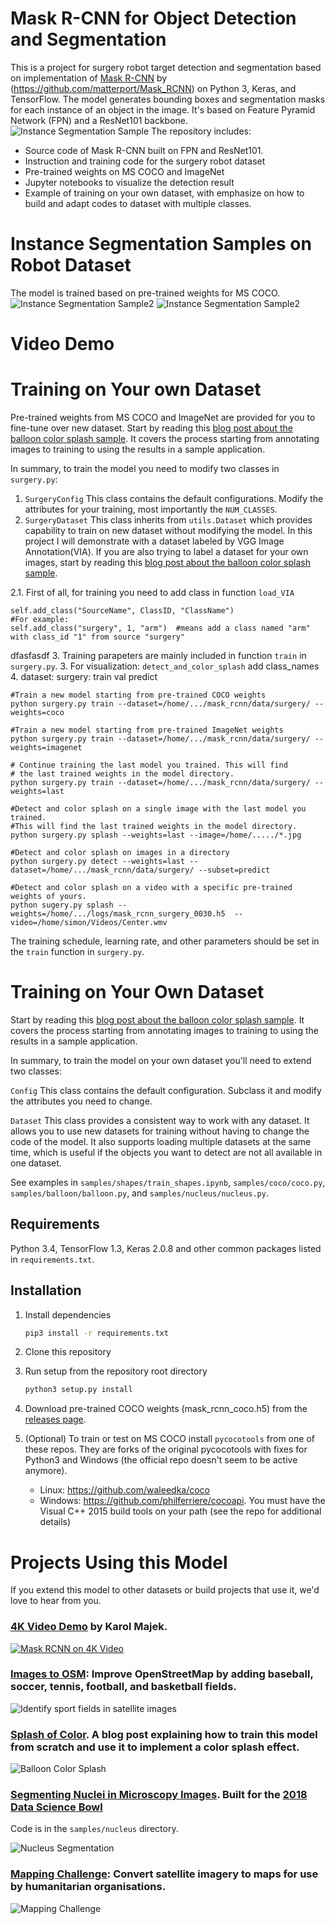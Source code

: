 # Mask R-CNN for Object Detection and Segmentation

This is a project for surgery robot target detection and segmentation based on implementation of [Mask R-CNN](https://arxiv.org/abs/1703.06870) by (https://github.com/matterport/Mask_RCNN) on Python 3, Keras, and TensorFlow. The model generates bounding boxes and segmentation masks for each instance of an object in the image. It's based on Feature Pyramid Network (FPN) and a ResNet101 backbone. 
![Instance Segmentation Sample](assets/center.png)
The repository includes:
* Source code of Mask R-CNN built on FPN and ResNet101.
* Instruction and training code for the surgery robot dataset
* Pre-trained weights on MS COCO and ImageNet
* Jupyter notebooks to visualize the detection result
* Example of training on your own dataset, with emphasize on how to build and adapt codes to dataset with multiple classes.

# Instance Segmentation Samples on Robot Dataset
The model is trained based on pre-trained weights for MS COCO. 
![Instance Segmentation Sample2](assets/left.png)
![Instance Segmentation Sample2](assets/right.png)

# Video Demo


# Training on Your own Dataset
Pre-trained weights from MS COCO and ImageNet are provided for you to fine-tune over new dataset. Start by reading this [blog post about the balloon color splash sample](https://engineering.matterport.com/splash-of-color-instance-segmentation-with-mask-r-cnn-and-tensorflow-7c761e238b46). It covers the process starting from annotating images to training to using the results in a sample application.

In summary, to train the model you need to modify two classes in ```surgery.py```:
1. ```SurgeryConfig``` This class contains the default configurations. Modify the attributes for your training, most importantly the ```NUM_CLASSES```.
2. ```SurgeryDataset``` This class inherits from ```utils.Dataset``` which provides capability to train on new dataset without modifying the model. In this project I will demonstrate with a dataset labeled by VGG Image Annotation(VIA). If you are also trying to label a dataset for your own images, start by reading this [blog post about the balloon color splash sample](https://engineering.matterport.com/splash-of-color-instance-segmentation-with-mask-r-cnn-and-tensorflow-7c761e238b46). 

2.1. First of all, for training you need to add class in function ```load_VIA```
```
self.add_class("SourceName", ClassID, "ClassName")
#For example:
self.add_class("surgery", 1, "arm")  #means add a class named "arm" with class_id "1" from source "surgery"
```
dfasfasdf
3. Training parapeters are mainly included in function ```train``` in ```surgery.py```.
3. For visualization: ```detect_and_color_splash``` add class_names
4. dataset:  surgery: train val predict
```
#Train a new model starting from pre-trained COCO weights
python surgery.py train --dataset=/home/.../mask_rcnn/data/surgery/ --weights=coco  

#Train a new model starting from pre-trained ImageNet weights
python surgery.py train --dataset=/home/.../mask_rcnn/data/surgery/ --weights=imagenet

# Continue training the last model you trained. This will find
# the last trained weights in the model directory.
python surgery.py train --dataset=/home/.../mask_rcnn/data/surgery/ --weights=last
```

```
#Detect and color splash on a single image with the last model you trained.
#This will find the last trained weights in the model directory.
python surgery.py splash --weights=last --image=/home/...../*.jpg

#Detect and color splash on images in a directory
python surgery.py detect --weights=last --dataset=/home/.../mask_rcnn/data/surgery/ --subset=predict

#Detect and color splash on a video with a specific pre-trained weights of yours.
python sugery.py splash --weights=/home/.../logs/mask_rcnn_surgery_0030.h5  --video=/home/simon/Videos/Center.wmv
```


The training schedule, learning rate, and other parameters should be set in the `train` function in `surgery.py`.


# Training on Your Own Dataset

Start by reading this [blog post about the balloon color splash sample](https://engineering.matterport.com/splash-of-color-instance-segmentation-with-mask-r-cnn-and-tensorflow-7c761e238b46). It covers the process starting from annotating images to training to using the results in a sample application.

In summary, to train the model on your own dataset you'll need to extend two classes:

```Config```
This class contains the default configuration. Subclass it and modify the attributes you need to change.

```Dataset```
This class provides a consistent way to work with any dataset. 
It allows you to use new datasets for training without having to change 
the code of the model. It also supports loading multiple datasets at the
same time, which is useful if the objects you want to detect are not 
all available in one dataset. 

See examples in `samples/shapes/train_shapes.ipynb`, `samples/coco/coco.py`, `samples/balloon/balloon.py`, and `samples/nucleus/nucleus.py`.


## Requirements
Python 3.4, TensorFlow 1.3, Keras 2.0.8 and other common packages listed in `requirements.txt`.


## Installation
1. Install dependencies
   ```bash
   pip3 install -r requirements.txt
   ```
2. Clone this repository
3. Run setup from the repository root directory
    ```bash
    python3 setup.py install
    ``` 
3. Download pre-trained COCO weights (mask_rcnn_coco.h5) from the [releases page](https://github.com/matterport/Mask_RCNN/releases).
4. (Optional) To train or test on MS COCO install `pycocotools` from one of these repos. They are forks of the original pycocotools with fixes for Python3 and Windows (the official repo doesn't seem to be active anymore).

    * Linux: https://github.com/waleedka/coco
    * Windows: https://github.com/philferriere/cocoapi.
    You must have the Visual C++ 2015 build tools on your path (see the repo for additional details)

# Projects Using this Model
If you extend this model to other datasets or build projects that use it, we'd love to hear from you.

### [4K Video Demo](https://www.youtube.com/watch?v=OOT3UIXZztE) by Karol Majek.
[![Mask RCNN on 4K Video](assets/4k_video.gif)](https://www.youtube.com/watch?v=OOT3UIXZztE)

### [Images to OSM](https://github.com/jremillard/images-to-osm): Improve OpenStreetMap by adding baseball, soccer, tennis, football, and basketball fields.

![Identify sport fields in satellite images](assets/images_to_osm.png)

### [Splash of Color](https://engineering.matterport.com/splash-of-color-instance-segmentation-with-mask-r-cnn-and-tensorflow-7c761e238b46). A blog post explaining how to train this model from scratch and use it to implement a color splash effect.
![Balloon Color Splash](assets/balloon_color_splash.gif)


### [Segmenting Nuclei in Microscopy Images](samples/nucleus). Built for the [2018 Data Science Bowl](https://www.kaggle.com/c/data-science-bowl-2018)
Code is in the `samples/nucleus` directory.

![Nucleus Segmentation](assets/nucleus_segmentation.png)

### [Mapping Challenge](https://github.com/crowdAI/crowdai-mapping-challenge-mask-rcnn): Convert satellite imagery to maps for use by humanitarian organisations.
![Mapping Challenge](assets/mapping_challenge.png)


